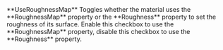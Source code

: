 <tr>
<td>**UseRoughnessMap**</td>
<td>Toggles whether the material uses the **RoughnessMap** property or the **Roughness** property to set the roughness of its surface. Enable this checkbox to use the **RoughnessMap** property, disable this checkbox to use the **Roughness** property.</td>
</tr>
